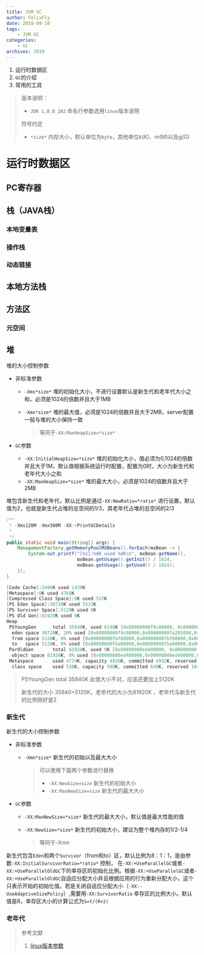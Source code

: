 ```yaml
---
title: JVM GC
author: FelixFly
date: 2019-09-10
tags:
    - JVM GC
categories: 
    - GC
archives: 2019
---
```


1. 运行时数据区
2. `GC`的介绍
3. 常用的工具

<!-- more -->

> 版本说明：
>
> * `JDK 1.8.0_202` 命名行参数选用`linux`版本说明
>
> 符号约定
>
> * `*size*` 内存大小，默认单位为`byte`，其他单位k(K)、m(M)以及g(G)

# 运行时数据区

## PC寄存器

## 栈（JAVA栈）

### 本地变量表

### 操作栈

### 动态链接

## 本地方法栈

## 方法区

### 元空间

## 堆

堆的大小控制参数

* 非标准参数

  * `-Xms*size*` 堆的初始化大小，不进行设置默认是新生代和老年代大小之和，必须是1024的倍数并且大于1MB

  * `-Xmx*size*` 堆的最大值，必须是1024的倍数并且大于2MB，server配置一般与堆的大小保持一致

    > 等同于`-XX:MaxHeapSize=*size*`

* `GC`参数

  * `-XX:InitialHeapSize=*size*` 堆的初始化大小，值必须为0,1024的倍数并且大于1M，默认值根据系统运行时配置，配置为0时，大小为新生代和老年代大小之和
  * `-XX:MaxHeapSize=*size*` 堆的最大大小，必须是1024的倍数并且大于2MB

堆包含新生代和老年代，默认比例是通过`-XX:NewRatio=*ratio*` 进行设置，默认值为2，也就是新生代占堆的总空间的1/3，其老年代占堆的总空间的2/3

```java
/**
 * -Xms120M -Xmx300M -XX:+PrintGCDetails
 * 
 */
public static void main(String[] args) {
    ManagementFactory.getMemoryPoolMXBeans().forEach(mxBean -> {
        System.out.printf("[%s]:%dK used %dK\n", mxBean.getName(),
                          mxBean.getUsage().getInit() / 1024,
                          mxBean.getUsage().getUsed() / 1024);
    });
}
```

```verilog
[Code Cache]:2496K used 1439K
[Metaspace]:0K used 4768K
[Compressed Class Space]:0K used 537K
[PS Eden Space]:30720K used 5533K
[PS Survivor Space]:5120K used 0K
[PS Old Gen]:81920K used 0K
Heap
 PSYoungGen      total 35840K, used 6148K [0x00000000f9c00000, 0x00000000fc400000, 0x0000000100000000)
  eden space 30720K, 20% used [0x00000000f9c00000,0x00000000fa201090,0x00000000fba00000)
  from space 5120K, 0% used [0x00000000fbf00000,0x00000000fbf00000,0x00000000fc400000)
  to   space 5120K, 0% used [0x00000000fba00000,0x00000000fba00000,0x00000000fbf00000)
 ParOldGen       total 81920K, used 0K [0x00000000ed400000, 0x00000000f2400000, 0x00000000f9c00000)
  object space 81920K, 0% used [0x00000000ed400000,0x00000000ed400000,0x00000000f2400000)
 Metaspace       used 4774K, capacity 4926K, committed 4992K, reserved 1056768K
  class space    used 538K, capacity 598K, committed 640K, reserved 1048576K
```

> PSYoungGen      total 35840K 此值大小不对，应该还要加上5120K
>
> 新生代的大小 35840+5120K，老年代的大小为81920K ，老年代与新生代的比例刚好是2

### 新生代

新生代的大小控制参数

* 非标准参数

  * `-Xmn*size*` 新生代的初始以及最大大小

    > 可以使用下面两个参数进行替换
    >
    > - `-XX:NewSize=size` 新生代的初始大小
    > - `-XX:MaxNewSize=size` 新生代的最大大小

* `GC`参数

  * `-XX:MaxNewSize=*size*` 新生代的最大大小，默认值是最大性能的值

  * `-XX:NewSize=*size*` 新生代的初始大小，建议为整个堆内存的1/2-1/4

    > 等同于-Xmn

新生代包含`Eden`和两个`Survivor`（from和to）区，默认比例为8：1：1，是由参数`-XX:InitialSurvivorRatio=*ratio*` 控制， 在`-XX:+UseParallelGC`或者`-XX:+UseParallelOldGC`下的幸存区的初始化比例。根据`-XX:+UseParallelGC`或者`-XX:+UseParallelOldGC`自适应分配大小并且根据应用的行为重新分配大小，这个只表示开始的初始化值。若是关闭自适应分配大小（`-XX:-UseAdaptiveSizePolicy`）,需要用`-XX:SurvivorRatio` 幸存区的比例大小。默认值是8，幸存区大小的计算公式为`S=Y/(R+2)`

### 老年代

> 参考文献
>
> 1. [linux版本参数](https://docs.oracle.com/javase/8/docs/technotes/tools/unix/java.html)

